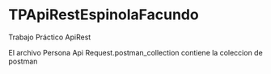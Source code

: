# TPApiRestEspinolaFacundo
Trabajo Práctico ApiRest

El archivo Persona Api Request.postman_collection contiene la coleccion de postman
